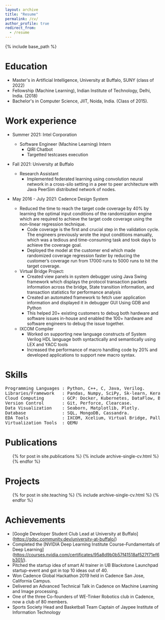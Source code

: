```yaml
---
layout: archive
title: "Resume"
permalink: /cv/
author_profile: true
redirect_from:
  - /resume
---
```


{% include base_path %}

Education
======
* Master's in Artificial Intelligence, University at Buffalo, SUNY (class of 2022)
* Fellowship (Machine Learning), Indian Institute of Technology, Delhi, India. (2018)
* Bachelor's in Computer Science, JIIT, Noida, India. (Class of 2015).
&nbsp;

Work experience
======
* Summer 2021: Intel Corporation
  * Software Engineer (Machine Learning) Intern 
    * QIRI Chatbot
    * Targetted testcases execution

* Fall 2021: University at Buffalo
  * Research Assistant
    * Implemented federated learning using convolution neural network in a cross-silo setting in a peer to peer architecture with Java PeerSim distributed network of nodes.

* May 2016 - July 2021: Cadence Design System
  * Reduced the time to reach the target code coverage by 40% by learning the optimal input conditions of the randomization engine which are required to achieve the target code coverage using the non-linear regression technique.
    * Code coverage is the first and crucial step in the validation cycle. The engineers previously wrote the input conditions manually, which was a tedious and time-consuming task and took days to achieve the coverage goal.
    * Deployed the model at the customer end which made randomized coverage regression faster by reducing the customer’s coverage run from 17000 runs to 5000 runs to hit the target coverage.
  * Virtual Bridge Project:
    * Created view panels in system debugger using Java Swing framework which displays the protocol transaction packets information across the bridge, State transition information, and transaction statistics for performance analysis
    * Created an automated framework to fetch user application information and displayed it in debugger GUI Using GDB and Python
    * This helped 20+ existing customers to debug both hardware and software issues in-house and enabled the 100+ hardware and software engineers to debug the issue together.
  * IXCOM Compiler
    * Worked on supporting new language constructs of System Verilog HDL language both syntactically and semantically using LEX and YACC tools
    * Increased the performance of macro handling code by 20% and developed applications to support new macro syntax.
  
Skills
======
<pre>
Programming Languages : Python, C++, C, Java, Verilog.
Libraries/Framework   : Pandas, Numpy, SciPy, Sk-learn, Keras, Spacy, Pytorch, Tensorflow, Jupyter notebooks, Pycharm.
Cloud Computing       : GCP: Docker, Kubernetes, DataFlow, BigQuery, VertexAI.
Version Control       : Git, Perforce, Clearcase.
Data Visualization    : Seaborn, Matplotlib, Plotly.
Database              : SQL, MongoDB, Cassandra.
EDA Tools             : IXCOM, Xcelium, Virtual Bridge, Palladium
Virtualization Tools  : QEMU
</pre>

Publications
======
  <ul>{% for post in site.publications %}
    {% include archive-single-cv.html %}
  {% endfor %}</ul>
  
Projects
======
  <ul>{% for post in site.teaching %}
    {% include archive-single-cv.html %}
  {% endfor %}</ul>
  
Achievements
======
* [Google Developer Student Club Lead at University at Buffalo] (https://gdsc.community.dev/university-at-buffalo/)
* Completed the [NVIDIA Deep Learning Institute Course-Fundamentals of Deep Learning] (https://courses.nvidia.com/certificates/95a8d9b0b57f41518af527f71ef6b301/). 
* Pitched the startup idea of smart AI trainer in UB Blackstone Launchpad startup-event and got in top 10 ideas out of 40. 
* Won Cadence Global Hackathon 2019 held in Cadence San Jose, California Campus. 
* Delivered an Advanced Technical Talk in Cadence on Machine Learning and Image processing. 
* One of the three Co-founders of WE-Tinker Robotics club in Cadence, now a club of 80 members.
* Sports Society Head and Basketball Team Captain of Jaypee Institute of Information Technology
